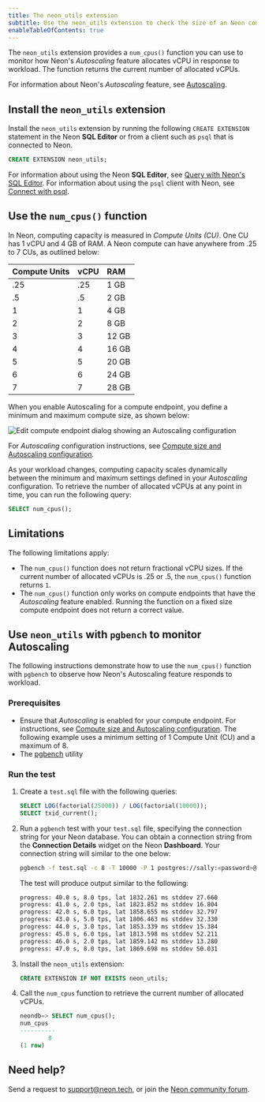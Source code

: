 ```yaml
---
title: The neon_utils extension
subtitle: Use the neon_utils extension to check the size of an Neon compute endpoint
enableTableOfContents: true
---
```


The `neon_utils` extension provides a `num_cpus()` function you can use to monitor how Neon's _Autoscaling_ feature allocates vCPU in response to workload. The function returns the current number of allocated vCPUs.

For information about Neon's _Autoscaling_ feature, see [Autoscaling](https://neon.tech/docs/introduction/autoscaling).

## Install the `neon_utils` extension

Install the `neon_utils` extension by running the following `CREATE EXTENSION` statement in the Neon **SQL Editor** or from a client such as `psql` that is connected to Neon.

```sql
CREATE EXTENSION neon_utils;
```

For information about using the Neon **SQL Editor**, see [Query with Neon's SQL Editor](/docs/get-started-with-neon/query-with-neon-sql-editor). For information about using the `psql` client with Neon, see [Connect with psql](/docs/connect/query-with-psql-editor).

## Use the `num_cpus()` function

In Neon, computing capacity is measured in _Compute Units (CU)_. One CU has 1 vCPU and 4 GB of RAM. A Neon compute can have anywhere from .25 to 7 CUs, as outlined below:

| Compute Units | vCPU | RAM    |
|:--------------|:-----|:-------|
| .25           | .25  | 1 GB   |
| .5            | .5   | 2 GB   |
| 1             | 1    | 4 GB   |
| 2             | 2    | 8 GB   |
| 3             | 3    | 12 GB  |
| 4             | 4    | 16 GB  |
| 5             | 5    | 20 GB  |
| 6             | 6    | 24 GB  |
| 7             | 7    | 28 GB  |

When you enable Autoscaling for a compute endpoint, you define a minimum and maximum compute size, as shown below:

![Edit compute endpoint dialog showing an Autoscaling configuration](/docs/extensions/edit_compute_endpoint.png)

For _Autoscaling_ configuration instructions, see [Compute size and Autoscaling configuration](/docs/manage/endpoints#compute-size-and-autoscaling-configuration).

As your workload changes, computing capacity scales dynamically between the minimum and maximum settings defined in your _Autoscaling_ configuration. To retrieve the number of allocated vCPUs at any point in time, you can run the following query:

```sql
SELECT num_cpus();
```

## Limitations

The following limitations apply:

- The `num_cpus()` function does not return fractional vCPU sizes. If the current number of allocated vCPUs is .25 or .5, the `num_cpus()` function returns `1`.
- The `num_cpus()` function only works on compute endpoints that have the _Autoscaling_ feature enabled. Running the function on a fixed size compute endpoint does not return a correct value.

## Use `neon_utils` with `pgbench` to monitor Autoscaling

The following instructions demonstrate how to use the `num_cpus()` function with `pgbench` to observe how Neon's Autoscaling feature responds to workload.

### Prerequisites

- Ensure that _Autoscaling_ is enabled for your compute endpoint. For instructions, see [Compute size and Autoscaling configuration](/docs/manage/endpoints#compute-size-and-autoscaling-configuration). The following example uses a minimum setting of 1 Compute Unit (CU) and a maximum of 8.
- The [pgbench](https://www.postgresql.org/docs/current/pgbench.html) utility

### Run the test

1. Create a `test.sql` file with the following queries:

    ```sql
    SELECT LOG(factorial(25000)) / LOG(factorial(10000));
    SELECT txid_current();
    ```

2. Run a `pgbench` test with your `test.sql` file, specifying the connection string for your Neon database. You can obtain a connection string from the **Connection Details** widget on the Neon **Dashboard**. Your connection string will similar to the one below:

    <CodeBlock shouldWrap>

    ```bash
    pgbench -f test.sql -c 8 -T 10000 -P 1 postgres://sally:<password>@ep-mute-rain-952417.us-east-2.aws.neon.tech/neondb
    ```

    </CodeBlock>

    The test will produce output similar to the following:

    ```bash
    progress: 40.0 s, 8.0 tps, lat 1832.261 ms stddev 27.660
    progress: 41.0 s, 2.0 tps, lat 1823.852 ms stddev 16.804
    progress: 42.0 s, 6.0 tps, lat 1858.655 ms stddev 32.797
    progress: 43.0 s, 5.0 tps, lat 1806.463 ms stddev 32.330
    progress: 44.0 s, 3.0 tps, lat 1853.339 ms stddev 15.384
    progress: 45.0 s, 6.0 tps, lat 1813.598 ms stddev 52.211
    progress: 46.0 s, 2.0 tps, lat 1859.142 ms stddev 13.280
    progress: 47.0 s, 8.0 tps, lat 1869.698 ms stddev 50.031
    ```

3. Install the `neon_utils` extension:

    ```sql
    CREATE EXTENSION IF NOT EXISTS neon_utils;
    ```

4. Call the `num_cpus` function to retrieve the current number of allocated vCPUs.

    ```sql
    ​​neondb=> SELECT num_cpus();
    num_cpus
    ----------
            8
    (1 row)
    ```

## Need help?

Send a request to [support@neon.tech](mailto:support@neon.tech), or join the [Neon community forum](https://community.neon.tech/).

